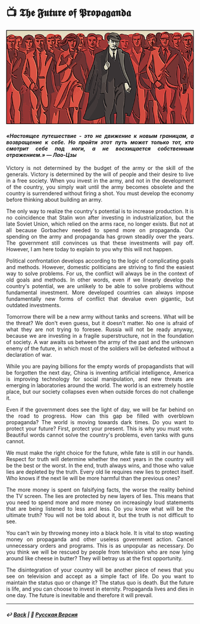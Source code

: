 # 📺 𝕿𝖍𝖊 𝕱𝖚𝖙𝖚𝖗𝖊 𝖔𝖋 𝕻𝖗𝖔𝖕𝖆𝖌𝖆𝖓𝖉𝖆

![The Future of Propaganda](image.png)

#### <p align="justify"><i>«Настоящее путешествие - это не движение к новым границам, а возвращение к себе. Но пройти этот путь может только тот, кто смотрит себе под ноги, а не восхищается собственным отражением.» — Лао-Цзы</i></p>

<p align="justify">Victory is not determined by the budget of the army or the skill of the generals. Victory is determined by the will of people and their desire to live in a free society. When you invest in the army, and not in the development of the country, you simply wait until the army becomes obsolete and the country is surrendered without firing a shot. You must develop the economy before thinking about building an army.</p>

<p align="justify">The only way to realize the country's potential is to increase production. It is no coincidence that Stalin won after investing in industrialization, but the late Soviet Union, which relied on the arms race, no longer exists. But not at all because Gorbachev needed to spend more on propaganda. Our spending on the army and propaganda has grown steadily over the years. The government still convinces us that these investments will pay off. However, I am here today to explain to you why this will not happen.</p>

<p align="justify">Political confrontation develops according to the logic of complicating goals and methods. However, domestic politicians are striving to find the easiest way to solve problems. For us, the conflict will always be in the context of old goals and methods. In other words, even if we linearly develop the country's potential, we are unlikely to be able to solve problems without fundamental investment. More developed countries can always impose fundamentally new forms of conflict that devalue even gigantic, but outdated investments.</p>

<p align="justify">Tomorrow there will be a new army without tanks and screens. What will be the threat? We don't even guess, but it doesn't matter. No one is afraid of what they are not trying to foresee. Russia will not be ready anyway, because we are investing in a fragile superstructure, not in the foundation of society. A war awaits us between the army of the past and the unknown enemy of the future, in which most of the soldiers will be defeated without a declaration of war.</p>

<p align="justify">While you are paying billions for the empty words of propagandists that will be forgotten the next day, China is inventing artificial intelligence, America is improving technology for social manipulation, and new threats are emerging in laboratories around the world. The world is an extremely hostile place, but our society collapses even when outside forces do not challenge it.</p>

<p align="justify">Even if the government does see the light of day, we will be far behind on the road to progress. How can this gap be filled with overblown propaganda? The world is moving towards dark times. Do you want to protect your future? First, protect your present. This is why you must vote. Beautiful words cannot solve the country's problems, even tanks with guns cannot.</p>

<p align="justify">We must make the right choice for the future, while fate is still in our hands. Respect for truth will determine whether the next years in the country will be the best or the worst. In the end, truth always wins, and those who value lies are depleted by the truth. Every old lie requires new lies to protect itself. Who knows if the next lie will be more harmful than the previous ones?</p>

<p align="justify">The more money is spent on falsifying facts, the worse the reality behind the TV screen. The lies are protected by new layers of lies. This means that you need to spend more and more money on increasingly loud statements that are being listened to less and less. Do you know what will be the ultimate truth? You will not be told about it, but the truth is not difficult to see.</p>

<p align="justify">You can't win by throwing money into a black hole. It is vital to stop wasting money on propaganda and other useless government action. Cancel unnecessary orders and programs. This is as unpopular as necessary. Do you think we will be rescued by people from television who are now lying around like cheese in butter? They will betray us at the first opportunity.</p>

<p align="justify">The disintegration of your country will be another piece of news that you see on television and accept as a simple fact of life. Do you want to maintain the status quo or change it? The status quo is death. But the future is life, and you can choose to invest in eternity. Propaganda lives and dies in one day. The future is inevitable and therefore it will prevail.</p>

***

##### ↩️ [Back](/index.md) | 🌻 [Русская Версия](russian.md)
